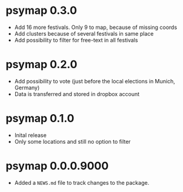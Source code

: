 # psymap 0.3.0

* Add 16 more festivals. Only 9 to map, because of missing coords
* Add clusters because of several festivals in same place
* Add possibility to filter for free-text in all festivals

# psymap 0.2.0

* Add possibility to vote (just before the local elections in Munich, Germany)
* Data is transferred and stored in dropbox account

# psymap 0.1.0

* Inital release
* Only some locations and still no option to filter

# psymap 0.0.0.9000

* Added a `NEWS.md` file to track changes to the package.
